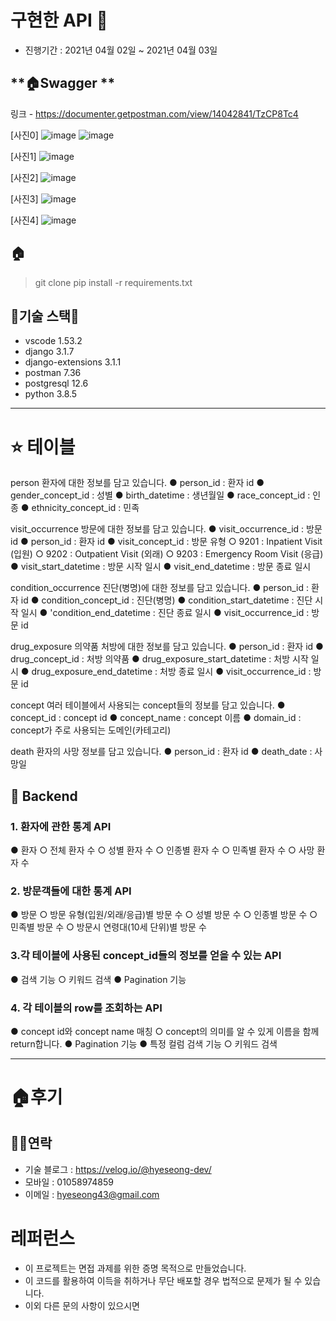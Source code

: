 
# 구현한 API 🚄

- 진행기간 : 2021년 04월 02일 ~ 2021년 04월 03일


## **🏠Swagger **
링크 - https://documenter.getpostman.com/view/14042841/TzCP8Tc4

[사진0]
![image](https://user-images.githubusercontent.com/57933835/113472103-a7251880-949b-11eb-955e-320246f15edc.png)
![image](https://user-images.githubusercontent.com/57933835/113472401-fa986600-949d-11eb-88e3-529e3f8fef74.png)

[사진1]
![image](https://user-images.githubusercontent.com/57933835/113471999-13ebe300-949b-11eb-95cf-cbe6d325d563.png)

[사진2]
![image](https://user-images.githubusercontent.com/57933835/113472039-43025480-949b-11eb-8b2f-4026fd130451.png)

[사진3]
![image](https://user-images.githubusercontent.com/57933835/113472076-88bf1d00-949b-11eb-8ea0-10916c6a92b5.png)

[사진4]
![image](https://user-images.githubusercontent.com/57933835/113471960-e4d57180-949a-11eb-9cd4-b173504d46fb.png)



## **🏠** 

> git clone 
> pip install -r requirements.txt
> 




## **🌹기술 스택🌹**
- vscode 1.53.2
- django 3.1.7
- django-extensions 3.1.1
- postman 7.36
- postgresql 12.6
- python 3.8.5


---

# ⭐️ **테이블**
person
환자에 대한 정보를 담고 있습니다.
● person_id : 환자 id
● gender_concept_id : 성별
● birth_datetime : 생년월일
● race_concept_id : 인종
● ethnicity_concept_id : 민족

visit_occurrence
방문에 대한 정보를 담고 있습니다.
● visit_occurrence_id : 방문 id
● person_id : 환자 id
● visit_concept_id : 방문 유형
○ 9201 : Inpatient Visit (입원)
○ 9202 : Outpatient Visit (외래)
○ 9203 : Emergency Room Visit (응급)
● visit_start_datetime : 방문 시작 일시
● visit_end_datetime : 방문 종료 일시

condition_occurrence
진단(병명)에 대한 정보를 담고 있습니다.
● person_id : 환자 id
● condition_concept_id : 진단(병명)
● condition_start_datetime : 진단 시작 일시
● 'condition_end_datetime : 진단 종료 일시
● visit_occurrence_id : 방문 id

drug_exposure
의약품 처방에 대한 정보를 담고 있습니다.
● person_id : 환자 id
● drug_concept_id : 처방 의약품
● drug_exposure_start_datetime : 처방 시작 일시
● drug_exposure_end_datetime : 처방 종료 일시
● visit_occurrence_id : 방문 id

concept
여러 테이블에서 사용되는 concept들의 정보를 담고 있습니다.
● concept_id : concept id
● concept_name : concept 이름
● domain_id : concept가 주로 사용되는 도메인(카테고리)

death
환자의 사망 정보를 담고 있습니다.
● person_id : 환자 id
● death_date : 사망일

## 🌱 Backend


### 1. 환자에 관한 통계 API
● 환자
  ○ 전체 환자 수
  ○ 성별 환자 수
  ○ 인종별 환자 수
  ○ 민족별 환자 수
  ○ 사망 환자 수

### 2. 방문객들에 대한 통계 API
● 방문
  ○ 방문 유형(입원/외래/응급)별 방문 수
  ○ 성별 방문 수
  ○ 인종별 방문 수
  ○ 민족별 방문 수
  ○ 방문시 연령대(10세 단위)별 방문 수

### 3.각 테이블에 사용된 concept_id들의 정보를 얻을 수 있는 API

● 검색 기능
  ○ 키워드 검색
● Pagination 기능

### 4. 각 테이블의 row를 조회하는 API

● concept id와 concept name 매칭
  ○ concept의 의미를 알 수 있게 이름을 함께 return합니다.
● Pagination 기능
● 특정 컬럼 검색 기능
  ○ 키워드 검색

---

# 🏠후기

## 🧑‍💻연락

- 기술 블로그 : https://velog.io/@hyeseong-dev/
- 모바일     : 01058974859
- 이메일     : hyeseong43@gmail.com  



# **레퍼런스**

- 이 프로젝트는 면접 과제를 위한 증명 목적으로 만들었습니다.
- 이 코드를 활용하여 이득을 취하거나 무단 배포할 경우 법적으로 문제가 될 수 있습니다.
- 이외 다른 문의 사항이 있으시면 
